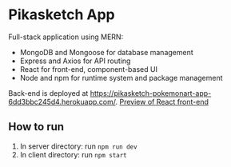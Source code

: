 # Pikasketch App
Full-stack application using MERN:
- MongoDB and Mongoose for database management
- Express and Axios for API routing
- React for front-end, component-based UI
- Node and npm for runtime system and package management

Back-end is deployed at https://pikasketch-pokemonart-app-6dd3bbc245d4.herokuapp.com/.
[Preview of React front-end](https://rappelrx.github.io/pikasketch-app/)

## How to run
1. In server directory: run `npm run dev`
2. In client directory: run `npm start`
